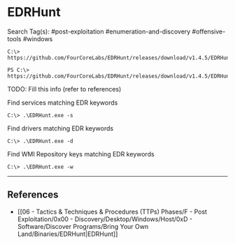 # EDRHunt

Search Tag(s): #post-exploitation #enumeration-and-discovery #offensive-tools #windows

```
C:\> https://github.com/FourCoreLabs/EDRHunt/releases/download/v1.4.5/EDRHunt_1.4.5_windows_amd64.zip

PS C:\> https://github.com/FourCoreLabs/EDRHunt/releases/download/v1.4.5/EDRHunt_1.4.5_windows_amd64.zip
```

TODO: Fill this info (refer to references)

Find services matching EDR keywords

```
C:\> .\EDRHunt.exe -s
```

Find drivers matching EDR keywords

```
C:\> .\EDRHunt.exe -d
```

Find WMI Repository keys matching EDR keywords

```
C:\> .\EDRHunt.exe -w
```

---
## References

- [[06 - Tactics & Techniques & Procedures (TTPs) Phases/F - Post Exploitation/0x00 - Discovery/Desktop/Windows/Host/0xD - Software/Discover Programs/Bring Your Own Land/Binaries/EDRHunt|EDRHunt]]